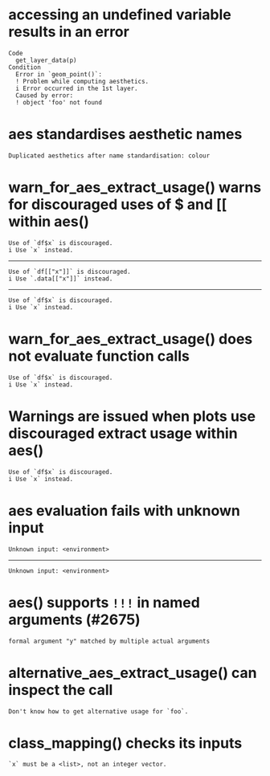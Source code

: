 # accessing an undefined variable results in an error

    Code
      get_layer_data(p)
    Condition
      Error in `geom_point()`:
      ! Problem while computing aesthetics.
      i Error occurred in the 1st layer.
      Caused by error:
      ! object 'foo' not found

# aes standardises aesthetic names

    Duplicated aesthetics after name standardisation: colour

# warn_for_aes_extract_usage() warns for discouraged uses of $ and [[ within aes()

    Use of `df$x` is discouraged.
    i Use `x` instead.

---

    Use of `df[["x"]]` is discouraged.
    i Use `.data[["x"]]` instead.

---

    Use of `df$x` is discouraged.
    i Use `x` instead.

# warn_for_aes_extract_usage() does not evaluate function calls

    Use of `df$x` is discouraged.
    i Use `x` instead.

# Warnings are issued when plots use discouraged extract usage within aes()

    Use of `df$x` is discouraged.
    i Use `x` instead.

# aes evaluation fails with unknown input

    Unknown input: <environment>

---

    Unknown input: <environment>

# aes() supports `!!!` in named arguments (#2675)

    formal argument "y" matched by multiple actual arguments

# alternative_aes_extract_usage() can inspect the call

    Don't know how to get alternative usage for `foo`.

# class_mapping() checks its inputs

    `x` must be a <list>, not an integer vector.

